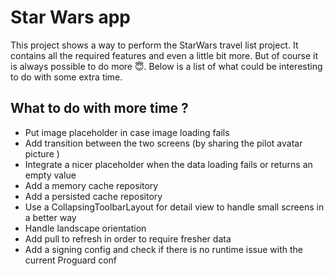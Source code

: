 # Star Wars app

This project shows a way to perform the StarWars travel list project.
It contains all the required features and even a little bit more. But of course it is always possible to do more 😇. Below is a list of what could be interesting to do with some extra time.

## What to do with more time ?
 * Put image placeholder in case image loading fails
 * Add transition between the two screens (by sharing the pilot avatar picture )
 * Integrate a nicer placeholder when the data loading fails or returns an empty value
 * Add a memory cache repository
 * Add a persisted cache repository
 * Use a CollapsingToolbarLayout for detail view to handle small screens in a better way
 * Handle landscape orientation
 * Add pull to refresh in order to require fresher data
 * Add a signing config and check if there is no runtime issue with the current Proguard conf